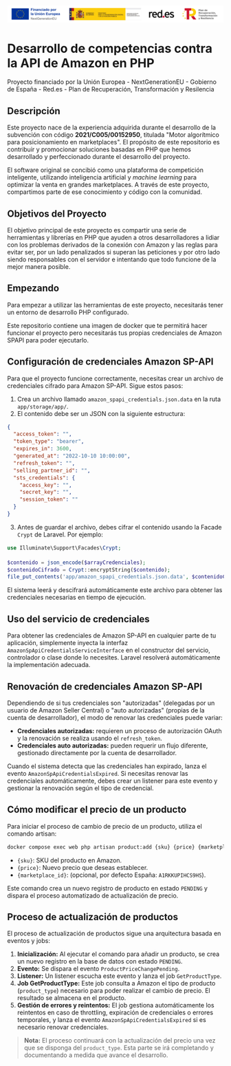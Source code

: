 ![Proyecto financiado por la unión europea - Red.es - Plan de Recuperación, Transformación y Resilencia](assets/redes.png)

# Desarrollo de competencias contra la API de Amazon en PHP

Proyecto financiado por la Unión Europea - NextGenerationEU - Gobierno de España - Red.es - Plan de Recuperación, Transformación y Resilencia

## Descripción

Este proyecto nace de la experiencia adquirida durante el desarrollo de la subvención con código **2021/C005/00152950**, titulada "Motor algorítmico para posicionamiento en marketplaces". El propósito de este repositorio es contribuir y promocionar soluciones basadas en PHP que hemos desarrollado y perfeccionado durante el desarrollo del proyecto.

El software original se concibió como una plataforma de competición inteligente, utilizando inteligencia artificial y *machine learning* para optimizar la venta en grandes marketplaces. A través de este proyecto, compartimos parte de ese conocimiento y código con la comunidad.

## Objetivos del Proyecto

El objetivo principal de este proyecto es compartir una serie de herramientas y librerías en PHP que ayuden a otros desarrolladores a lidiar con los problemas derivados de la conexión con Amazon y las reglas para evitar ser, por un lado penalizados si superan las peticiones y por otro lado siendo responsables con el servidor e intentando que todo funcione de la mejor manera posible.

## Empezando

Para empezar a utilizar las herramientas de este proyecto, necesitarás tener un entorno de desarrollo PHP configurado.

Este repositorio contiene una imagen de docker que te permitirá hacer funcionar el proyecto pero necesitarás tus propias credenciales de Amazon SPAPI para poder ejecutarlo.

## Configuración de credenciales Amazon SP-API

Para que el proyecto funcione correctamente, necesitas crear un archivo de credenciales cifrado para Amazon SP-API. Sigue estos pasos:

1. Crea un archivo llamado `amazon_spapi_credentials.json.data` en la ruta `app/storage/app/`.
2. El contenido debe ser un JSON con la siguiente estructura:

```json
{
  "access_token": "",
  "token_type": "bearer",
  "expires_in": 3600,
  "generated_at": "2022-10-10 10:00:00", 
  "refresh_token": "",
  "selling_partner_id": "",
  "sts_credentials": {
    "access_key": "",
    "secret_key": "",
    "session_token": ""
  }
}
```

3. Antes de guardar el archivo, debes cifrar el contenido usando la Facade `Crypt` de Laravel. Por ejemplo:

```php
use Illuminate\Support\Facades\Crypt;

$contenido = json_encode($arrayCredenciales);
$contenidoCifrado = Crypt::encryptString($contenido);
file_put_contents('app/amazon_spapi_credentials.json.data', $contenidoCifrado);
```

El sistema leerá y descifrará automáticamente este archivo para obtener las credenciales necesarias en tiempo de ejecución.

## Uso del servicio de credenciales

Para obtener las credenciales de Amazon SP-API en cualquier parte de tu aplicación, simplemente inyecta la interfaz `AmazonSpApiCredentialsServiceInterface` en el constructor del servicio, controlador o clase donde lo necesites. Laravel resolverá automáticamente la implementación adecuada.

## Renovación de credenciales Amazon SP-API

Dependiendo de si tus credenciales son "autorizadas" (delegadas por un usuario de Amazon Seller Central) o "auto autorizadas" (propias de la cuenta de desarrollador), el modo de renovar las credenciales puede variar:

- **Credenciales autorizadas:** requieren un proceso de autorización OAuth y la renovación se realiza usando el `refresh_token`.
- **Credenciales auto autorizadas:** pueden requerir un flujo diferente, gestionado directamente por la cuenta de desarrollador.

Cuando el sistema detecta que las credenciales han expirado, lanza el evento `AmazonSpApiCredentialsExpired`. Si necesitas renovar las credenciales automáticamente, debes crear un listener para este evento y gestionar la renovación según el tipo de credencial.

## Cómo modificar el precio de un producto

Para iniciar el proceso de cambio de precio de un producto, utiliza el comando artisan:

```bash
docker compose exec web php artisan product:add {sku} {price} {marketplace_id}
```

- `{sku}`: SKU del producto en Amazon.
- `{price}`: Nuevo precio que deseas establecer.
- `{marketplace_id}`: (opcional, por defecto España: `A1RKKUPIHCS9HS`).

Este comando crea un nuevo registro de producto en estado `PENDING` y dispara el proceso automatizado de actualización de precio.

## Proceso de actualización de productos

El proceso de actualización de productos sigue una arquitectura basada en eventos y jobs:

1. **Inicialización:** Al ejecutar el comando para añadir un producto, se crea un nuevo registro en la base de datos con estado `PENDING`.
2. **Evento:** Se dispara el evento `ProductPriceChangePending`.
3. **Listener:** Un listener escucha este evento y lanza el job `GetProductType`.
4. **Job GetProductType:** Este job consulta a Amazon el tipo de producto (`product_type`) necesario para poder realizar el cambio de precio. El resultado se almacena en el producto.
5. **Gestión de errores y reintentos:** El job gestiona automáticamente los reintentos en caso de throttling, expiración de credenciales o errores temporales, y lanza el evento `AmazonSpApiCredentialsExpired` si es necesario renovar credenciales.

> **Nota:** El proceso continuará con la actualización del precio una vez que se disponga del `product_type`. Esta parte se irá completando y documentando a medida que avance el desarrollo.
